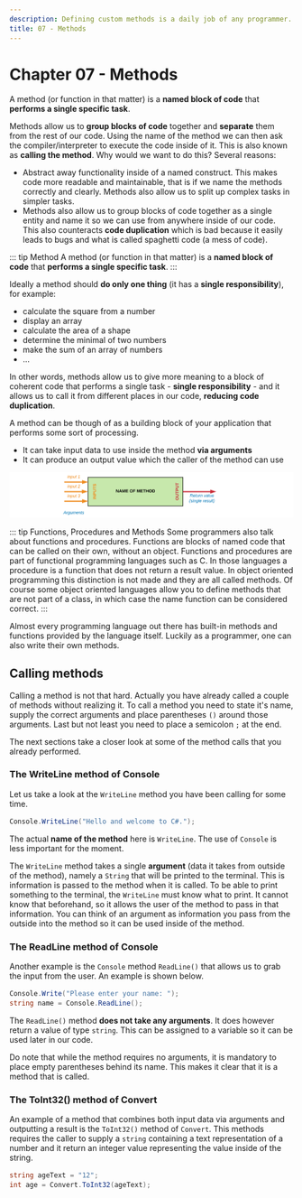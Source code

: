 ```yaml
---
description: Defining custom methods is a daily job of any programmer. This chapter introduces the basics of methods.
title: 07 - Methods
---
```


# Chapter 07 - Methods

A method (or function in that matter) is a **named block of code** that **performs a single specific task**.

Methods allow us to **group blocks of code** together and **separate** them from the rest of our code. Using the name of the method we can then ask the compiler/interpreter to execute the code inside of it. This is also known as **calling the method**. Why would we want to do this? Several reasons:

* Abstract away functionality inside of a named construct. This makes code more readable and maintainable, that is if we name the methods correctly and clearly. Methods also allow us to split up complex tasks in simpler tasks.
* Methods also allow us to group blocks of code together as a single entity and name it so we can use from anywhere inside of our code. This also counteracts **code duplication** which is bad because it easily leads to bugs and what is called spaghetti code (a mess of code).

::: tip Method
A method (or function in that matter) is a **named block of code** that **performs a single specific task**.
:::

Ideally a method should **do only one thing** (it has  a **single responsibility**), for example:

* calculate the square from a number
* display an array
* calculate the area of a shape
* determine the minimal of two numbers
* make the sum of an array of numbers
* ...

In other words, methods allow us to give more meaning to a block of coherent code that performs a single task - **single responsibility** - and it allows us to call it from different places in our code, **reducing code duplication**.

A method can be though of as a building block of your application that performs some sort of processing.

* It can take input data to use inside the method **via arguments**
* It can produce an output value which the caller of the method can use

![Method as a Building Block](./img/method_processing.png)

::: tip Functions, Procedures and Methods
Some programmers also talk about functions and procedures. Functions are blocks of named code that can be called on their own, without an object. Functions and procedures are part of functional programming languages such as C. In those languages a procedure is a function that does not return a result value. In object oriented programming this distinction is not made and they are all called methods. Of course some object oriented languages allow you to define methods that are not part of a class, in which case the name function can be considered correct.
:::

Almost every programming language out there has built-in methods and functions provided by the language itself. Luckily as a programmer, one can also write their own methods.

## Calling methods

Calling a method is not that hard. Actually you have already called a couple of methods without realizing it. To call a method you need to state it's name, supply the correct arguments and place parentheses `()` around those arguments. Last but not least you need to place a semicolon `;` at the end.

The next sections take a closer look at some of the method calls that you already performed.

### The WriteLine method of Console

Let us take a look at the `WriteLine` method you have been calling for some time.

```csharp
Console.WriteLine("Hello and welcome to C#.");
```

The actual **name of the method** here is `WriteLine`. The use of `Console` is less important for the moment.

The `WriteLine` method takes a single **argument** (data it takes from outside of the method), namely a `String` that will be printed to the terminal. This is information is passed to the method when it is called. To be able to print something to the terminal, the `WriteLine` must know what to print. It cannot know that beforehand, so it allows the user of the method to pass in that information. You can think of an argument as information you pass from the outside into the method so it can be used inside of the method.

### The ReadLine method of Console

Another example is the `Console` method `ReadLine()` that allows us to grab the input from the user. An example is shown below.

```csharp
Console.Write("Please enter your name: ");
string name = Console.ReadLine();
```

The `ReadLine()` method **does not take any arguments**. It does however return a value of type `string`. This can be assigned to a variable so it can be used later in our code.

Do note that while the method requires no arguments, it is mandatory to place empty parentheses behind its name. This makes it clear that it is a method that is called.

### The ToInt32() method of Convert

An example of a method that combines both input data via arguments and outputting a result is the `ToInt32()` method of `Convert`. This methods requires the caller to supply a `string` containing a text representation of a number and it return an integer value representing the value inside of the string.

```csharp
string ageText = "12";
int age = Convert.ToInt32(ageText);
```
